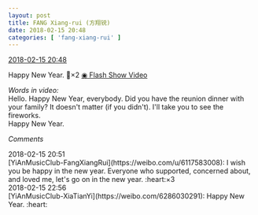 ```yaml
---
layout: post
title: FANG Xiang-rui (方翔锐)
date: 2018-02-15 20:48
categories: [ 'fang-xiang-rui' ]
---
```


<div class="weibo-info">
  <a href="https://weibo.com/6117583008/G3gFu7OYQ">2018-02-15 20:48</a>
</div>

Happy New Year. :tada:×2 [◉ Flash Show Video](https://www.miaopai.com/show/R2-D4xNMAI3r06rw4PtFrKQAbDHSpAHcOR2~WQ__.htm)

<!-- more -->

*Words in video:*  
Hello. Happy New Year, everybody. Did you have the reunion dinner with your family? It doesn't matter (if you didn't). I'll take you to see the fireworks.  
Happy New Year.

*Comments*

<div class="weibo-info">2018-02-15 20:51</div>
[YiAnMusicClub-FangXiangRui](https://weibo.com/u/6117583008): I wish you be happy in the new year. Everyone who supported, concerned about, and loved me, let's go on in the new year. :heart:×3

<div class="weibo-info">2018-02-15 22:56</div>
[YiAnMusicClub-XiaTianYi](https://weibo.com/6286030291): Happy New Year. :heart:
